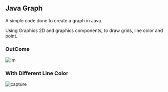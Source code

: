 
## Java Graph
A simple code done to create a graph in Java.

Using Graphics 2D and graphics components, to draw grids, line color and point.

### OutCome
![im](https://user-images.githubusercontent.com/11560987/33159832-939f7ed6-cfdc-11e7-8aea-188f4cbdb717.JPG)


### With Different Line Color
![capture](https://user-images.githubusercontent.com/11560987/33159833-97962878-cfdc-11e7-9215-a9c64cbef759.JPG)
